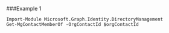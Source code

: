 ###Example 1
```
Import-Module Microsoft.Graph.Identity.DirectoryManagement
Get-MgContactMemberOf -OrgContactId $orgContactId
```
